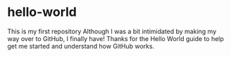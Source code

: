 # hello-world
This is my first repository
Although I was a bit intimidated by making my way over to GitHub, I finally have! Thanks for the Hello World guide to help get me started and understand how GitHub works.
